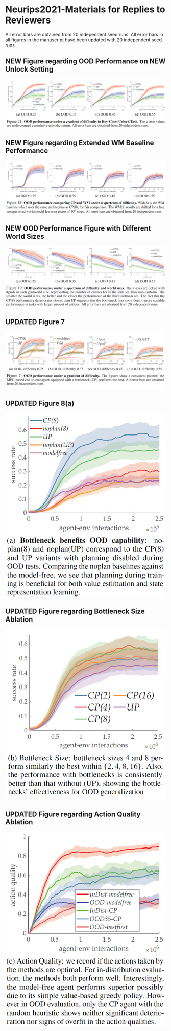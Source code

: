 # Neurips2021-Materials for Replies to Reviewers

All error bars are obtained from 20 independent seed runs. All error bars in all figures in the manuscript have been updated with 20 independent seed runs.

## NEW Figure regarding OOD Performance on NEW Unlock Setting
![](fig_kdv3.PNG)

## NEW Figure regarding Extended WM Baseline Performance
![](fig_free_unsupervised.PNG)

## NEW OOD Performance Figure with Different World Sizes
![](fig_worldsizes.PNG)

## UPDATED Figure 7
![](fig7_updated.PNG)

## UPDATED Figure 8(a)
![](fig8a_updated.PNG)

## UPDATED Figure regarding Bottleneck Size Ablation
![](fig_ablation_bottleneck_size.PNG)

## UPDATED Figure regarding Action Quality Ablation
![](fig_ablation_action_quality.PNG)


